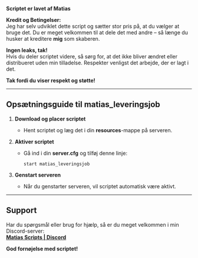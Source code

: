 **Scriptet er lavet af Matias**

**Kredit og Betingelser:**  
Jeg har selv udviklet dette script og sætter stor pris på, at du vælger at bruge det. Du er meget velkommen til at dele det med andre – så længe du husker at kreditere **mig** som skaberen.  

**Ingen leaks, tak!**  
Hvis du deler scriptet videre, så sørg for, at det ikke bliver ændret eller distribueret uden min tilladelse. Respekter venligst det arbejde, der er lagt i det.

**Tak fordi du viser respekt og støtte!**

---

## **Opsætningsguide til matias_leveringsjob**

1. **Download og placer scriptet**  
   - Hent scriptet og læg det i din **resources**-mappe på serveren.

2. **Aktiver scriptet**  
   - Gå ind i din **server.cfg** og tilføj denne linje:  
     ```
     start matias_leveringsjob
     ```

3. **Genstart serveren**  
   - Når du genstarter serveren, vil scriptet automatisk være aktivt.

---

## **Support**

Har du spørgsmål eller brug for hjælp, så er du meget velkommen i min Discord-server:  
**[Matias Scripts | Discord](https://discord.gg/qPj9D2CyUS)**

**God fornøjelse med scriptet!**

